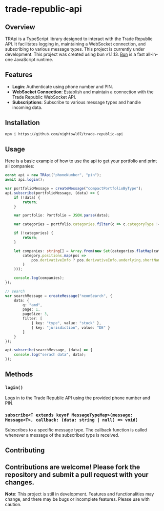 # trade-republic-api

## Overview

TRApi is a TypeScript library designed to interact with the Trade Republic API. It facilitates logging in, maintaining a WebSocket connection, and subscribing to various message types. This project is currently under development.
This project was created using bun v1.1.13. [Bun](https://bun.sh) is a fast all-in-one JavaScript runtime.

## Features

- **Login**: Authenticate using phone number and PIN.
- **WebSocket Connection**: Establish and maintain a connection with the Trade Republic WebSocket API.
- **Subscriptions**: Subscribe to various message types and handle incoming data.

## Installation

```bash
npm i https://github.com/nightowl07/trade-republic-api
```

## Usage

Here is a basic example of how to use the api to get your portfolio and print all companies:

```typescript
const api = new TRApi("phoneNumber", "pin");
await api.login();

var portfolioMessage = createMessage("compactPortfolioByType");
api.subscribe(portfolioMessage, (data) => {
    if (!data) {
        return;
    }

    var portfolio: Portfolio = JSON.parse(data);

    var categories = portfolio.categories.filter(c => c.categoryType != "cryptos");

    if (!categories) {
        return;
    }

    let companies: string[] = Array.from(new Set(categories.flatMap(category =>
        category.positions.map(pos =>
            pos.derivativeInfo ? pos.derivativeInfo.underlying.shortName : pos.name
        )
    )));

    console.log(companies);
});

// search
var searchMessage = createMessage("neonSearch", {
    data: {
        q: "amd",
        page: 1,
        pageSize: 3,
        filter: [
            { key: "type", value: "stock" },
            { key: "jurisdiction", value: "DE" }
        ]
    }
});

api.subscribe(searchMessage, (data) => {
    console.log("serach data", data);
});
```

## Methods

### `login()`

Logs in to the Trade Republic API using the provided phone number and PIN.

### `subscribe<T extends keyof MessageTypeMap>(message: Message<T>, callback: (data: string | null) => void)`

Subscribes to a specific message type. The callback function is called whenever a message of the subscribed type is received.

## Contributing

Contributions are welcome! Please fork the repository and submit a pull request with your changes.
---

**Note:** This project is still in development. Features and functionalities may change, and there may be bugs or incomplete features. Please use with caution.